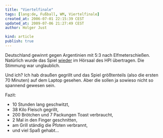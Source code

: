 ```yaml
---
title: "Viertelfinale"
tags: [lang:de, Fußball, WM, Viertelfinale]
created_at: 2006-07-01 22:15:39 CEST
updated_at: 2009-07-06 21:27:49 CEST
author: Holger Just

kind: article
publish: true
---
```


Deutschland gewinnt gegen Argentinien mit 5:3 nach Elfmeterschießen.
Natürlich wurde das Spiel [wieder](/2006/06/fussball) im Hörsaal des HPI übertragen. Die Stimmung war unglaublich.

Und ich? Ich hab draußen gegrillt und das Spiel größtenteils (also die ersten 70 Minuten) auf dem Laptop gesehen. Aber die sollen ja sowieso nicht so spannend gewesen sein. 

Fazit:

* 10 Stunden lang geschwitzt,
* 38 Kilo Fleisch gegrillt,
* 200 Brötchen und 7 Packungen Toast verbraucht,
* 2 Mal in den Finger geschnitten,
* am Grill ständig die Pfoten verbrannt,
* und viel Spaß gehabt...